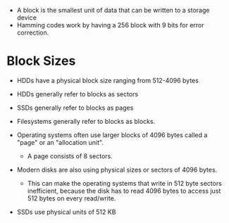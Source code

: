- A block is the smallest unit of data that can be written to a storage device
- Hamming codes work by having a 256 block with 9 bits for error correction.
# Block Sizes
- HDDs have a physical block size ranging from 512-4096 bytes

- HDDs generally refer to blocks as sectors
- SSDs generally refer to blocks as pages
- Filesystems generally refer to blocks as blocks.

- Operating systems often use larger blocks of 4096 bytes called a "page" or an "allocation unit".
	- A page consists of 8 sectors.
- Modern disks are also using physical sizes or sectors of 4096 bytes.
	- This can make the operating systems that write in 512 byte sectors inefficient, because the disk has to read 4096 bytes to access just 512 bytes on every read/write.
- SSDs use physical units of 512 KB
